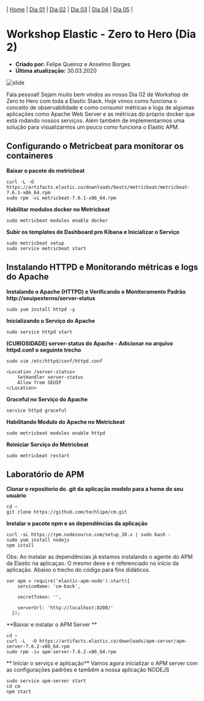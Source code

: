 | [Home](https://techlipe.github.io/Workshop-Zero-To-Hero) | [Dia 01](https://techlipe.github.io/Workshop-Zero-To-Hero/dia01-configuracoes) | [Dia 02](https://techlipe.github.io/Workshop-Zero-To-Hero/dia02-observabilidade) | [Dia 03](https://techlipe.github.io/Workshop-Zero-To-Hero/dia03-elasticsearch) | [Dia 04](https://techlipe.github.io/Workshop-Zero-To-Hero/dia04-logstash) | [Dia 05](https://techlipe.github.io/Workshop-Zero-To-Hero/dia05-kibana) | 

# Workshop Elastic - Zero to Hero (Dia 2)
* **Criado por:** Felipe Queiroz e Anselmo Borges <br>
* **Última atualização:** 30.03.2020

![slide](https://github.com/AnselmoBorges/zerotohero/blob/master/Slide1.jpg)

Fala pessoal! Sejam muito bem vindos ao nosso Dia 02 de Workshop de Zero to Hero com toda a Elastic Stack. Hoje vimos como funciona o conceito de observabilidade e como consumir métricas e logs de algumas aplicações como Apache Web Server e as métricas do próprio docker que está rodando nossos serviços. Além também de implementarmos uma solução para visualizarmos um pouco como funciona o Elastic APM.


## Configurando o Metricbeat para monitorar os containeres
**Baixar o pacote do metricbeat**
```
curl -L -O https://artifacts.elastic.co/downloads/beats/metricbeat/metricbeat-7.6.1-x86_64.rpm
sudo rpm -vi metricbeat-7.6.1-x86_64.rpm
```

**Habilitar modulos docker no Metricbeat**
```
sudo metricbeat modules enable docker
```

**Subir os templates de Dashboard pro Kibana e Inicializar o Serviço**
```
sudo metricbeat setup
sudo service metricbeat start
```

## Instalando HTTPD e Monitorando métricas e logs do Apache
**Instalando o Apache (HTTPD) e Verificando o Monitoramento Padrão http://seuipexterno/server-status**
```
sudo yum install httpd -y 
```
**Inicializando o Serviço do Apache**
```
sudo service httpd start
```

**(CURIOSIDADE) server-status do Apache - Adicionar no arquivo httpd.conf o seguinte trecho**
```
sudo vim /etc/httpd/conf/httpd.conf

<Location /server-status>
    SetHandler server-status
    Allow from SEUIP
</Location>
```
**Graceful no Serviço do Apache**
```
service httpd graceful
```

**Habilitando Modulo do Apache no Metricbeat**
```
sudo metricbeat modules enable httpd
```

**Reiniciar Serviço do Metricbeat**
```
sudo metricbeat restart
```

## Laboratório de APM
**Clonar o repositorio do .git da aplicação modelo para a home do seu usuário**
```
cd ~
git clone https://github.com/techlipe/cm.git
```

**Instalar o pacote npm e as dependências da aplicação**
```
curl -sL https://rpm.nodesource.com/setup_10.x | sudo bash -
sudo yum install nodejs
npm istall
```
Obs: Ao instalar as dependências já estamos instalando o agente do APM da Elastic na aplicaçao. O mesmo deve e é referenciado no início da aplicação. Abaixo o trecho do código para fins didáticos. 
```
var apm = require('elastic-apm-node').start({
    serviceName: 'cm-back',

    secretToken: '',

    serverUrl: 'http://localhost:8200/'
  });
```

**Baixar e instalar o APM Server **
```
cd ~
curl -L  -O https://artifacts.elastic.co/downloads/apm-server/apm-server-7.6.2-x86_64.rpm
sudo rpm -iv apm-server-7.6.2-x86_64.rpm
```

** Iniciar o serviço e aplicação**
Vamos agora inicializar o APM server com as configurações padrões e também a nossa aplicação NODEJS
```
sudo service apm-server start
cd cm
npm start
```
